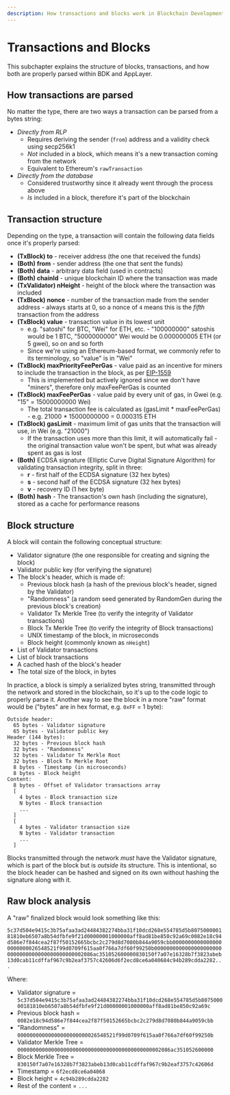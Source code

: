 ```yaml
---
description: How transactions and blocks work in Blockchain Development Kit (BDK).
---
```


# Transactions and Blocks

This subchapter explains the structure of blocks, transactions, and how both are properly parsed within BDK and AppLayer.

## How transactions are parsed

No matter the type, there are two ways a transaction can be parsed from a bytes string:

* *Directly from RLP*
  * Requires deriving the sender (`from`) address and a validity check using secp256k1
  * *Not* included in a block, which means it's a new transaction coming from the network
  * Equivalent to Ethereum's `rawTransaction`
* *Directly from the database*
  * Considered trustworthy since it already went through the process above
  * *Is* included in a block, therefore it's part of the blockchain

## Transaction structure

Depending on the type, a transaction will contain the following data fields once it's properly parsed:

* **(TxBlock) to** - receiver address (the one that received the funds)
* **(Both) from** - sender address (the one that sent the funds)
* **(Both) data** - arbitrary data field (used in contracts)
* **(Both) chainId** - unique blockchain ID where the transaction was made
* **(TxValidator) nHeight** - height of the block where the transaction was included
* **(TxBlock) nonce** - number of the transaction made from the sender address - always starts at 0, so a nonce of `4` means this is the _fifth_ transaction from the address
* **(TxBlock) value** - transaction value in its lowest unit
  * e.g. "satoshi" for BTC, "Wei" for ETH, etc. - "100000000" satoshis would be 1 BTC, "5000000000" Wei would be 0.000000005 ETH (or 5 gwei), so on and so forth
  * Since we're using an Ethereum-based format, we commonly refer to its terminology, so "value" is in "Wei"
* **(TxBlock) maxPriorityFeePerGas** - value paid as an incentive for miners to include the transaction in the block, as per [EIP-1559](https://eips.ethereum.org/EIPS/eip-1559)
  * This is implemented but actively ignored since we don't have "miners", therefore only maxFeePerGas is counted
* **(TxBlock) maxFeePerGas** - value paid by every unit of gas, in Gwei (e.g. "15" = 15000000000 Wei)
  * The total transaction fee is calculated as (gasLimit \* maxFeePerGas) - e.g. 21000 \* 15000000000 = 0.000315 ETH
* **(TxBlock) gasLimit** - maximum limit of gas units that the transaction will use, in Wei (e.g. "21000")
  * If the transaction uses more than this limit, it will automatically fail - the original transaction value won't be spent, but what was already spent as gas is lost
* **(Both)** ECDSA signature (Elliptic Curve Digital Signature Algorithm) for validating transaction integrity, split in three:
  * **r** - first half of the ECDSA signature (32 hex bytes)
  * **s** - second half of the ECDSA signature (32 hex bytes)
  * **v** - recovery ID (1 hex byte)
* **(Both) hash** - The transaction's own hash (including the signature), stored as a cache for performance reasons

## Block structure

A block will contain the following conceptual structure:

* Validator signature (the one responsible for creating and signing the block)
* Validator public key (for verifying the signature)
* The block's header, which is made of:
  * Previous block hash (a hash of the previous block's header, signed by the Validator)
  * "Randomness" (a random seed generated by RandomGen during the previous block's creation)
  * Validator Tx Merkle Tree (to verify the integrity of Validator transactions)
  * Block Tx Merkle Tree (to verify the integrity of Block transactions)
  * UNIX timestamp of the block, in microseconds
  * Block height (commonly known as `nHeight`)
* List of Validator transactions
* List of block transactions
* A cached hash of the block's header
* The total size of the block, in bytes

In practice, a block is simply a serialized bytes string, transmitted through the network and stored in the blockchain, so it's up to the code logic to properly parse it. Another way to see the block in a more "raw" format would be ("bytes" are in hex format, e.g. `0xFF` = 1 byte):

```
Outside header:
  65 bytes - Validator signature
  65 bytes - Validator public key
Header (144 bytes):
  32 bytes - Previous block hash
  32 bytes - "Randomness"
  32 bytes - Validator Tx Merkle Root
  32 bytes - Block Tx Merkle Root
  8 bytes - Timestamp (in microseconds)
  8 bytes - Block height
Content:
  8 bytes - Offset of Validator transactions array
  [
    4 bytes - Block transaction size
    N bytes - Block transaction
    ...
  ]
  [
    4 bytes - Validator transaction size
    N bytes - Validator transaction
    ...
  ]
```

Blocks transmitted through the network *must* have the Validator signature, which is part of the block but is *outside* its structure. This is intentional, so the block header can be hashed and signed on its own without hashing the signature along with it.

## Raw block analysis

A "raw" finalized block would look something like this:

`5c37d504e9415c3b75afaa3ad24484382274bba31f10dcd268e554785d5b807500000181810eb6507a8b54dfbfe9f21d00000001000000aff8ad81be850c92a69c0082e18c94d586e7f844cea2f87f50152665bcbc2c279d8d7080b844a9059cbb00000000000000000000000026548521f99d0709f615aa0f766a7df60f99250b00000000000000000000000000000000000000000000002086ac351052600000830150f7a07e16328b7f3823abeb13d0cab11cdffaf967c9b2eaf3757c42606d6f2ecd8ce6a040684c94b289cdda2282...`

Where:

* Validator signature = `5c37d504e9415c3b75afaa3ad24484382274bba31f10dcd268e554785d5b807500000181810eb6507a8b54dfbfe9f21d00000001000000aff8ad81be850c92a69c`
* Previous block hash = `0082e18c94d586e7f844cea2f87f50152665bcbc2c279d8d7080b844a9059cbb`
* "Randomness" = `00000000000000000000000026548521f99d0709f615aa0f766a7df60f99250b`
* Validator Merkle Tree = `00000000000000000000000000000000000000000000002086ac351052600000`
* Block Merkle Tree = `830150f7a07e16328b7f3823abeb13d0cab11cdffaf967c9b2eaf3757c42606d`
* Timestamp = `6f2ecd8ce6a04068`
* Block height = `4c94b289cdda2282`
* Rest of the content = `...`
